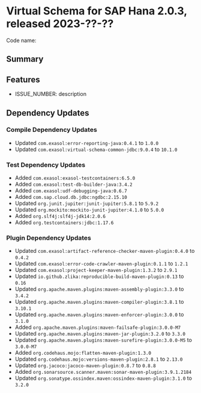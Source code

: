 # Virtual Schema for SAP Hana 2.0.3, released 2023-??-??

Code name:

## Summary

## Features

* ISSUE_NUMBER: description

## Dependency Updates

### Compile Dependency Updates

* Updated `com.exasol:error-reporting-java:0.4.1` to `1.0.0`
* Updated `com.exasol:virtual-schema-common-jdbc:9.0.4` to `10.1.0`

### Test Dependency Updates

* Added `com.exasol:exasol-testcontainers:6.5.0`
* Added `com.exasol:test-db-builder-java:3.4.2`
* Added `com.exasol:udf-debugging-java:0.6.7`
* Added `com.sap.cloud.db.jdbc:ngdbc:2.15.10`
* Updated `org.junit.jupiter:junit-jupiter:5.8.1` to `5.9.2`
* Updated `org.mockito:mockito-junit-jupiter:4.1.0` to `5.0.0`
* Added `org.slf4j:slf4j-jdk14:2.0.6`
* Added `org.testcontainers:jdbc:1.17.6`

### Plugin Dependency Updates

* Updated `com.exasol:artifact-reference-checker-maven-plugin:0.4.0` to `0.4.2`
* Updated `com.exasol:error-code-crawler-maven-plugin:0.1.1` to `1.2.1`
* Updated `com.exasol:project-keeper-maven-plugin:1.3.2` to `2.9.1`
* Updated `io.github.zlika:reproducible-build-maven-plugin:0.13` to `0.16`
* Updated `org.apache.maven.plugins:maven-assembly-plugin:3.3.0` to `3.4.2`
* Updated `org.apache.maven.plugins:maven-compiler-plugin:3.8.1` to `3.10.1`
* Updated `org.apache.maven.plugins:maven-enforcer-plugin:3.0.0` to `3.1.0`
* Added `org.apache.maven.plugins:maven-failsafe-plugin:3.0.0-M7`
* Updated `org.apache.maven.plugins:maven-jar-plugin:3.2.0` to `3.3.0`
* Updated `org.apache.maven.plugins:maven-surefire-plugin:3.0.0-M5` to `3.0.0-M7`
* Added `org.codehaus.mojo:flatten-maven-plugin:1.3.0`
* Updated `org.codehaus.mojo:versions-maven-plugin:2.8.1` to `2.13.0`
* Updated `org.jacoco:jacoco-maven-plugin:0.8.7` to `0.8.8`
* Added `org.sonarsource.scanner.maven:sonar-maven-plugin:3.9.1.2184`
* Updated `org.sonatype.ossindex.maven:ossindex-maven-plugin:3.1.0` to `3.2.0`
